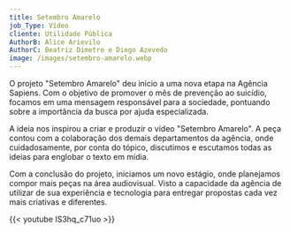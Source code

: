 ```yaml
---
title: Setembro Amarelo
job_Type: Vídeo
cliente: Utilidade Pública
AuthorB: Alice Arievilo
AuthorC: Beatriz Dimetre e Diego Azevedo
image: /images/setembro-amarelo.webp
---
```

O projeto "Setembro Amarelo" deu inicio a uma nova etapa na Agência Sapiens. Com o objetivo de promover o mês de prevenção ao suicídio, focamos em uma mensagem responsável para a sociedade, pontuando sobre a importância da busca por ajuda especializada.

A ideia nos inspirou a criar e produzir o vídeo "Setembro Amarelo". A peça contou com a colaboração dos demais departamentos da agência, onde cuidadosamente, por conta do tópico, discutimos e escutamos todas as ideias para englobar o texto em mídia.

Com a conclusão do projeto, iniciamos um novo estágio, onde planejamos compor mais peças na área audiovisual. Visto a capacidade da agência de utilizar de sua experiência e tecnologia para entregar propostas cada vez mais criativas e diferentes.

{{< youtube IS3hq_c71uo >}}
